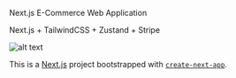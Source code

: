 Next.js E-Commerce Web Application

Next.js + TailwindCSS + Zustand + Stripe




![alt text](../../../Portfolio/digital_portfolio/src/assets/NextJS_eCommerce.png)









This is a [Next.js](https://nextjs.org) project bootstrapped with [`create-next-app`](https://nextjs.org/docs/app/api-reference/cli/create-next-app).